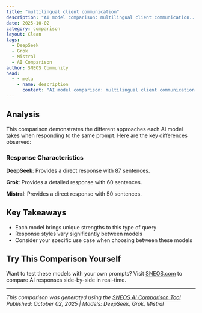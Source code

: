 ```yaml
---
title: "multilingual client communication"
description: "AI model comparison: multilingual client communication..."
date: 2025-10-02
category: comparison
layout: Clean
tags:
  - DeepSeek
  - Grok
  - Mistral
  - AI Comparison
author: SNEOS Community
head:
  - - meta
    - name: description
      content: "AI model comparison: multilingual client communication..."
---
```


<ChatComparison
  title="multilingual client communication"
  prompt="multilingual client communication"
  :responses='{"DeepSeek": "Of course. \u0022Multilingual client communication\u0022 is a critical business capability that goes far beyond simple translation. It\u0027s about ensuring clarity, building trust, and providing a seamless experience for clients in their preferred language.\n\nHere\u2019s a comprehensive guide to understanding and implementing effective multilingual client communication.\n\n---\n\n### **1. Why It\u0027s Crucial: The Business Case**\n\n* **Expands Market Reach:** You can confidently enter new international markets.\n* **Builds Trust and Rapport:** Communicating in a client\u0027s native language is a powerful sign of respect and commitment.\n* **Reduces Errors and Misunderstandings:** Precise communication in legal, financial, technical, or project-related matters is non-negotiable.\n* **Enhances Customer Satisfaction and Loyalty:** Clients feel valued and understood, leading to long-term relationships.\n* **Competitive Advantage:** It differentiates you from competitors who only operate in one language.\n\n---\n\n### **2. Core Components of a Multilingual Communication Strategy**\n\nAn effective strategy is built on three pillars:\n\n#### **A. Human Resources \u0026 Expertise**\n* **In-House Bilingual Staff:** Employ customer-facing staff who are fluent in key client languages.\n* **Dedicated Localization Team:** For larger companies, a team to manage the adaptation of content (website, software, marketing) for different cultures.\n* **Professional Translators \u0026 Interpreters:** The gold standard for accuracy. Use them for contracts, legal documents, and high-stakes meetings.\n\n#### **B. Technology \u0026 Tools**\n* **Translation Management Systems (TMS):** Platforms like Smartling, Phrase, or Lokalise that streamline the translation of digital content.\n* **Computer-Assisted Translation (CAT) Tools:** Tools like Trados or MemoQ that help human translators work more efficiently and consistently.\n* **AI-Powered Machine Translation (MT):** Services like **DeepL** (highly accurate for European languages) and **Google Translate** are excellent for:\n * Getting the gist of an incoming email.\n * Translating internal documents for context.\n * **Crucially, they should not be used for final, client-facing communication without human post-editing.**\n* **Multilingual Chatbots \u0026 Help Desks:** AI chatbots that can handle common queries in multiple languages, routing complex issues to human agents.\n* **CRM Integration:** Ensure your Customer Relationship Management system can handle notes and communications in different languages and scripts.\n\n#### **C. Processes \u0026 Best Practices**\n* **Identify Key Languages:** Focus your resources on the languages your core clients speak.\n* **Create a Glossary \u0026 Style Guide:** Ensure consistency in terminology and brand voice across all languages.\n* **Implement a Clear Workflow:** Define when to use machine translation, when a bilingual employee can step in, and when a professional must be hired.\n* **Cultural Sensitivity:** Translation isn\u0027t just about words. Understand cultural nuances, holidays, communication styles (direct vs. indirect), and formatting (dates, currencies).\n* **Quality Assurance (QA):** Always have a second native speaker review important translated materials.\n\n---\n\n### **3. Practical Scenarios \u0026 How to Handle Them**\n\n| Scenario | Recommended Approach | Tools \u0026 Tips |\n| :--- | :--- | :--- |\n| **Initial Sales \u0026 Marketing** | Localize your website, brochures, and sales pitches. | Use professional translators. Ensure your value proposition resonates culturally. |\n| **Daily Email Communication** | Use a hybrid model. | **1. Incoming:** Use MT to understand the query. \u003Cbr\u003E **2. Outgoing:** Draft in your language, use MT for a draft, then have a bilingual staffer refine it. Use clear, simple language. |\n| **High-Stakes Meetings \u0026 Calls** | Hire a professional interpreter. | For video calls, use platforms with built-in interpretation features (like Zoom). For in-person meetings, a simultaneous interpreter is best. |\n| **Contracts \u0026 Legal Documents** | **Always use a certified legal translator.** | There is no room for error. The cost is negligible compared to the risk of a lawsuit. |\n| **Customer Support** | Use a multilingual help desk platform (e.g., Zendesk). | Build a team of support agents for key languages. Use a knowledge base that has been professionally translated. |\n| **Project Management** | Use a PM tool with strong visual elements (Asana, Trello, Jira). | Visuals reduce ambiguity. Keep written updates clear and concise. Designate a bilingual point of contact for the client. |\n\n---\n\n### **4. Common Pitfalls to Avoid**\n\n1. **Over-relying on Machine Translation:** This leads to embarrassing and costly errors. Never send a raw MT output to a client.\n2. **Ignoring Cultural Context:** A direct, \u0022efficient\u0022 email that works in the US might be perceived as rude in Japan. A thumbs-up emoji is offensive in some cultures.\n3. **Using Idioms and Slang:** Phrases like \u0022break a leg\u0022 or \u0022circle back\u0022 do not translate well and cause confusion.\n4. **Assuming Homogeneity:** Not all Spanish speakers use the same terminology (e.g., \u0022computer\u0022 is *ordenador* in Spain and *computadora* in Latin America).\n5. **Poor Layout and Design:** Translated text (e.g., from English to German) can be much longer, breaking your website or document layout.\n\n---\n\n### **5. Getting Started: A Simple Action Plan**\n\n1. **Audit:** Which languages do your current and potential clients speak?\n2. **Prioritize:** Start with the 1-2 most critical languages for your business.\n3. **Upskill:** Identify bilingual employees and provide them with communication training.\n4. **Tool Up:** Invest in a quality MT tool for internal use and identify a reputable translation agency for high-priority work.\n5. **Create a Protocol:** Establish a simple rule: \u0022For all client contracts, we use [X Translation Agency].\u0022\n\n**In essence, successful multilingual client communication is a blend of the right people, the right technology, and thoughtful processes, all guided by a spirit of cultural respect.** It\u0027s an investment that pays for itself many times over in client trust and global growth.", "Grok": "Effective multilingual client communication is essential for businesses operating in global or diverse markets. It ensures that clients from different linguistic and cultural backgrounds feel understood and valued, fostering trust and stronger relationships. Below are key strategies, tips, and best practices for managing multilingual client communication:\n\n---\n\n### **1. Understand the Client\u0027s Language and Cultural Needs**\n- **Identify Preferred Language**: Ask clients about their preferred language for communication at the outset. This can be done through onboarding forms, surveys, or direct conversations.\n- **Cultural Awareness**: Research cultural norms, etiquette, and communication styles of your client\u0027s region. For example, some cultures value directness, while others prefer indirect or polite communication.\n- **Avoid Assumptions**: Do not assume fluency in a particular language or dialect. For instance, a client from Brazil may speak Portuguese, but regional dialects or slang might differ.\n\n---\n\n### **2. Use Professional Translation and Interpretation Services**\n- **Hire Professional Translators**: For written communication like emails, contracts, or marketing materials, use certified translators to ensure accuracy and cultural relevance. Tools like Google Translate can be helpful for informal use but are often unreliable for nuances or formal content.\n- **Live Interpreters for Calls/Meetings**: For real-time communication, such as phone calls or meetings, hire professional interpreters to facilitate smooth conversations.\n- **Localized Content**: Adapt your content to the local language, idioms, and context (e.g., using \u0022colour\u0022 for British English clients and \u0022color\u0022 for American English clients).\n\n---\n\n### **3. Leverage Multilingual Staff and Technology**\n- **Multilingual Team Members**: If possible, employ staff who speak the languages of your key client demographics. This builds rapport and trust.\n- **Language Learning for Staff**: Encourage employees to learn basic phrases or take language courses for the most common languages spoken by clients.\n- **Communication Tools**: Use multilingual communication platforms or apps that support real-time translation, such as Microsoft Teams, Slack, or Zoom (some of which have built-in translation features).\n\n---\n\n### **4. Simplify Communication**\n- **Use Plain Language**: Avoid jargon, idioms, or complex phrasing that may not translate well or could confuse non-native speakers.\n- **Clarify and Confirm**: Summarize key points and ask for confirmation to ensure mutual understanding. For example, \u0022Just to confirm, you\u2019d like us to proceed with X by this date. Is that correct?\u0022\n- **Visual Aids**: Use diagrams, charts, or images to supplement verbal or written communication, as these can transcends language barriers.\n\n---\n\n### **5. Be Patient and Empathetic**\n- **Allow Extra Time**: Non-native speakers may need more time to process information or respond. Be patient and avoid rushing conversations.\n- **Active Listening**: Pay attention to tone, body language (in video calls or in-person meetings), and feedback to gauge understanding.\n- **Empathy and Respect**: Show respect for language challenges and avoid correcting minor errors unless it impacts clarity. Focus on the message, not perfection.\n\n---\n\n### **6. Establish Clear Communication Channels**\n- **Preferred Medium**: Determine whether the client prefers email, phone, video calls, or messaging apps for communication, as this may vary by culture or personal preference.\n- **Time Zone Awareness**: Be mindful of time differences and schedule communications at mutually convenient times.\n- **Follow-Up in Writing**: After verbal discussions, send written summaries in the client\u2019s preferred language to avoid misunderstandings.\n\n---\n\n### **7. Train Your Team on Multilingual Communication**\n- **Cultural Sensitivity Training**: Educate staff on cultural differences, taboos, and etiquette to prevent unintentional offenses.\n- **Language Basics**: Train employees in basic greetings, pleasantries, and phrases in the languages most relevant to your clients (e.g., \u0022Hello,\u0022 \u0022Thank you,\u0022 or \u0022Goodbye\u0022).\n- **Role-Playing Scenarios**: Conduct mock client interactions to help staff practice handling language barriers and miscommunications.\n\n---\n\n### **8. Monitor and Adapt**\n- **Feedback Loop**: Regularly ask clients for feedback on communication effectiveness and make adjustments as needed.\n- **Track Challenges**: Identify recurring language barriers or misunderstandings and address them through training or process changes.\n- **Stay Updated**: Language and cultural norms evolve, so stay informed about changes in your clients\u2019 regions or industries.\n\n---\n\n### **Tools and Resources for Multilingual Communication**\n- **Translation Tools**: Google Translate (for informal use), DeepL, or professional services like TransPerfect.\n- **Interpretation Services**: Platforms like LanguageLine or local interpretation agencies for live support.\n- **Multilingual CRM Software**: Tools like HubSpot or Salesforce that support multilingual interfaces and customer data.\n- **Cultural Guides**: Resources like Hofstede Insights to understand cultural dimensions.\n\n---\n\n### **Benefits of Effective Multilingual Communication**\n- **Builds Trust**: Clients feel valued when efforts are made to communicate in their language.\n- **Expands Market Reach**: Breaking language barriers opens doors to new demographics and regions.\n- **Reduces Misunderstandings**: Clear communication minimizes errors and conflicts.\n- **Enhances Reputation**: A business that prioritizes multilingual communication is seen as inclusive and professional.\n\n---\n\n### **Challenges to Address**\n- **Cost**: Hiring translators or training staff can be expensive, but it\u2019s a worthwhile investment for long-term relationships.\n- **Time**: Translation and localization take time, so plan accordingly to meet deadlines.\n- **Accuracy**: Poor translations can lead to misunderstandings or even offend clients, so prioritize quality.\n\nBy implementing these strategies, you can create a seamless and respectful communication experience for multilingual clients, ultimately strengthening business relationships and improving outcomes. If you have a specific industry or language focus, let me know, and I can tailor the advice further!", "Mistral": "Effective multilingual client communication is crucial for businesses operating in a global market. Here are some strategies and tools to help you communicate effectively with clients who speak different languages:\n\n### Strategies for Multilingual Client Communication\n\n1. **Understand Cultural Nuances**:\n - **Research**: Learn about the cultural norms and communication styles of your clients\u0027 regions.\n - **Sensitivity**: Be mindful of cultural sensitivities and avoid any potential faux pas.\n\n2. **Use Professional Translators**:\n - **Human Translators**: For important documents and high-stakes communications, consider using professional human translators.\n - **Translation Agencies**: Partner with reputable translation agencies that specialize in your industry.\n\n3. **Leverage Technology**:\n - **Translation Software**: Use tools like Google Translate, DeepL, or Microsoft Translator for quick translations.\n - **Multilingual Chatbots**: Implement chatbots that can handle multiple languages to provide 24/7 support.\n\n4. **Hire Multilingual Staff**:\n - **Recruitment**: Hire employees who are fluent in the languages of your key markets.\n - **Training**: Provide language training for existing staff to enhance their multilingual capabilities.\n\n5. **Localize Content**:\n - **Websites and Apps**: Ensure your website and apps are available in multiple languages.\n - **Marketing Materials**: Localize your marketing materials, including brochures, emails, and social media posts.\n\n6. **Clear and Concise Communication**:\n - **Simplicity**: Use simple, clear language to minimize misunderstandings.\n - **Visual Aids**: Use visuals like diagrams, charts, and images to supplement written communication.\n\n7. **Feedback Mechanisms**:\n - **Surveys**: Conduct surveys in multiple languages to gather feedback from clients.\n - **Follow-Ups**: Follow up with clients to ensure they understood the communication and address any concerns.\n\n### Tools for Multilingual Client Communication\n\n1. **Translation Tools**:\n - **Google Translate**: Offers quick translations for text, documents, and websites.\n - **DeepL**: Known for high-quality translations, especially for European languages.\n - **Microsoft Translator**: Integrates well with Microsoft Office products.\n\n2. **Multilingual Chatbots**:\n - **Chatfuel**: Allows you to create multilingual chatbots for Facebook Messenger.\n - **ManyChat**: Supports multiple languages and integrates with various platforms.\n\n3. **Localization Platforms**:\n - **Smartling**: Provides translation management and localization services.\n - **Transifex**: Offers a cloud-based localization platform for software and digital content.\n\n4. **Language Learning Platforms**:\n - **Duolingo**: For basic language learning.\n - **Rosetta Stone**: For more comprehensive language training.\n\n5. **Multilingual Email Marketing**:\n - **Mailchimp**: Supports multilingual email campaigns.\n - **Sendinblue**: Offers multilingual email marketing and automation.\n\n6. **Customer Support Tools**:\n - **Zendesk**: Supports multilingual customer service.\n - **Freshdesk**: Offers multilingual support and localization features.\n\n### Best Practices\n\n1. **Consistency**:\n - Ensure consistency in your brand messaging across different languages.\n\n2. **Quality Control**:\n - Regularly review and update translations to maintain accuracy and relevance.\n\n3. **Cultural Adaptation**:\n - Adapt not just the language but also the cultural context to make your communication more relatable.\n\n4. **Continuous Improvement**:\n - Continuously gather feedback and improve your multilingual communication strategies.\n\nBy implementing these strategies and utilizing the right tools, you can effectively communicate with clients from diverse linguistic backgrounds, fostering stronger relationships and enhancing your global reach."}' 
  published-date="03:21"
/>

## Analysis

This comparison demonstrates the different approaches each AI model takes when responding to the same prompt. Here are the key differences observed:

### Response Characteristics

**DeepSeek**: Provides a direct response with 87 sentences. 

**Grok**: Provides a detailed response with 60 sentences. 

**Mistral**: Provides a direct response with 50 sentences. 

## Key Takeaways

- Each model brings unique strengths to this type of query
- Response styles vary significantly between models
- Consider your specific use case when choosing between these models

## Try This Comparison Yourself

Want to test these models with your own prompts? Visit [SNEOS.com](https://sneos.com) to compare AI responses side-by-side in real-time.

---

*This comparison was generated using the [SNEOS AI Comparison Tool](https://sneos.com)*
*Published: October 02, 2025 | Models: DeepSeek, Grok, Mistral*
